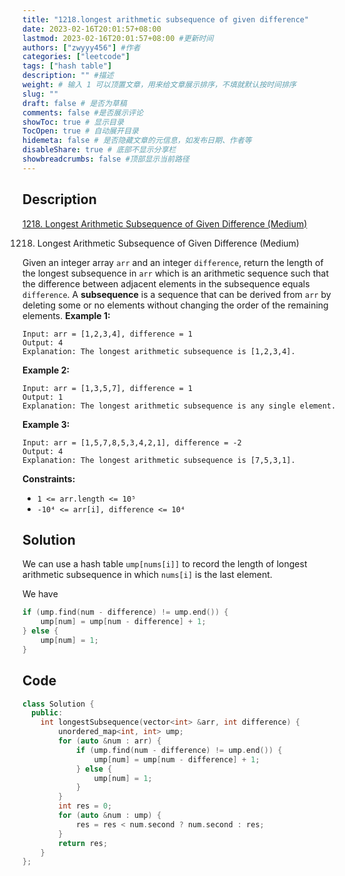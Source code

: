 ```yaml
---
title: "1218.longest arithmetic subsequence of given difference"
date: 2023-02-16T20:01:57+08:00
lastmod: 2023-02-16T20:01:57+08:00 #更新时间
authors: ["zwyyy456"] #作者
categories: ["leetcode"]
tags: ["hash table"]
description: "" #描述
weight: # 输入 1 可以顶置文章，用来给文章展示排序，不填就默认按时间排序
slug: ""
draft: false # 是否为草稿
comments: false #是否展示评论
showToc: true # 显示目录
TocOpen: true # 自动展开目录
hidemeta: false # 是否隐藏文章的元信息，如发布日期、作者等
disableShare: true # 底部不显示分享栏
showbreadcrumbs: false #顶部显示当前路径
---
```

## Description
[1218. Longest Arithmetic Subsequence of Given Difference (Medium)](https://leetcode.com/problems/longest-arithmetic-subsequence-of-given-difference/)

1218. Longest Arithmetic Subsequence of Given Difference (Medium)

Given an integer array `arr` and an integer `difference`, return the length of the longest
subsequence in `arr` which is an arithmetic sequence such that the difference between adjacent
elements in the subsequence equals `difference`.
A **subsequence** is a sequence that can be derived from `arr` by deleting some or no elements
without changing the order of the remaining elements.
**Example 1:**
```
Input: arr = [1,2,3,4], difference = 1
Output: 4
Explanation: The longest arithmetic subsequence is [1,2,3,4].
```
**Example 2:**
```
Input: arr = [1,3,5,7], difference = 1
Output: 1
Explanation: The longest arithmetic subsequence is any single element.
```
**Example 3:**
```
Input: arr = [1,5,7,8,5,3,4,2,1], difference = -2
Output: 4
Explanation: The longest arithmetic subsequence is [7,5,3,1].
```
**Constraints:**
- `1 <= arr.length <= 10⁵`
- `-10⁴ <= arr[i], difference <= 10⁴`

## Solution
We can use a hash table `ump[nums[i]]` to record the length of longest arithmetic subsequence in which `nums[i]` is the last element.

We have
```cpp
if (ump.find(num - difference) != ump.end()) {
    ump[num] = ump[num - difference] + 1;
} else {
    ump[num] = 1;
}
```

## Code
```cpp
class Solution {
  public:
    int longestSubsequence(vector<int> &arr, int difference) {
        unordered_map<int, int> ump;
        for (auto &num : arr) {
            if (ump.find(num - difference) != ump.end()) {
                ump[num] = ump[num - difference] + 1;
            } else {
                ump[num] = 1;
            }
        }
        int res = 0;
        for (auto &num : ump) {
            res = res < num.second ? num.second : res;
        }
        return res;
    }
};
```
